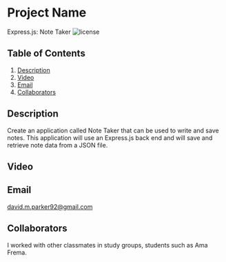  # Project Name
  Express.js: Note Taker
  ![license](https://img.shields.io/badge/license-MIT-green)
  ## Table of Contents
  1. [Description](#description)
  2. [Video](#video)
  3. [Email](#email)
  4. [Collaborators](#collaborators)
  
  ## Description
 Create an application called Note Taker that can be used to write and save notes. This application will use an Express.js back end and will save and retrieve note data from a JSON file.

  ## Video
  

  ## Email
  david.m.parker92@gmail.com


  ## Collaborators
  I worked with other classmates in study groups, students such as Ama Frema.